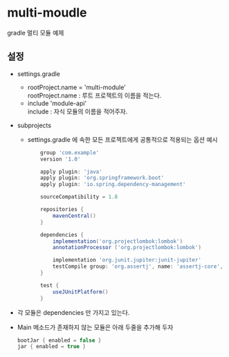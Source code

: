 # multi-moudle
gradle 멀티 모듈 예제

## 설정
 - settings.gradle

    - rootProject.name = 'multi-module'  
    rootProject.name : 루트 프로젝트의 이름을 적는다.
    - include 'module-api'  
    include : 자식 모듈의 이름을 적어주자.
    
 - subprojects

    - settings.gradle 에 속한 모든 프로젝트에게 공통적으로 적용되는 옵션 예시 
        ```groovy
        	group 'com.example'
        	version '1.0'
        
        	apply plugin: 'java'
        	apply plugin: 'org.springframework.boot'
        	apply plugin: 'io.spring.dependency-management'
        
        	sourceCompatibility = 1.8
        
        	repositories {
        		mavenCentral()
        	}
        
        	dependencies {
        		implementation('org.projectlombok:lombok')
        		annotationProcessor ('org.projectlombok:lombok')
        
        		implementation 'org.junit.jupiter:junit-jupiter'
        		testCompile group: 'org.assertj', name: 'assertj-core', version: '3.14.0'
        	}
        
        	test {
        		useJUnitPlatform()
        	}
        ```
    
- 각 모듈은 dependencies 만 가지고 있는다.

- Main 메소드가 존재하지 않는 모듈은 아래 두줄을 추가해 두자

    ```groovy
    bootJar { enabled = false }
    jar { enabled = true }
    ```

    
